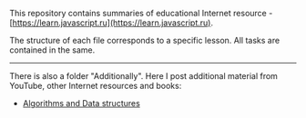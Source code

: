 This repository contains summaries of educational Internet resource - [https://learn.javascript.ru](https://learn.javascript.ru). 

The structure of each file corresponds to a specific lesson. All tasks are contained in the same. 

---

There is also a folder "Additionally". Here I post additional material from YouTube, other Internet resources and books:

* [Algorithms and Data structures](https://www.youtube.com/watch?v=NErrGZ64OdE&list=PL6DxKON1uLOFQT7dzQH72cJip7i2sFzxw&index=4)
